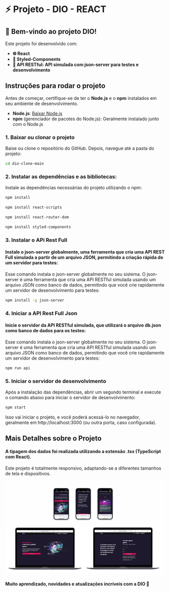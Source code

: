 # ⚡ Projeto - DIO - REACT

## 🚀 Bem-vindo ao projeto DIO!

Este projeto foi desenvolvido com:

- **🌐 React**
- **🎨 Styled-Components**
- **🔗 API RESTful: API simulada com json-server para testes e desenvolvimento**

## Instruções para rodar o projeto

Antes de começar, certifique-se de ter o **Node.js** e o **npm** instalados em seu ambiente de desenvolvimento.

- **Node.js**: [Baixar Node.js](https://nodejs.org/)
- **npm** (gerenciador de pacotes do Node.js): Geralmente instalado junto com o Node.js

### 1. Baixar ou clonar o projeto

Baixe ou clone o repositório do GitHub. Depois, navegue até a pasta do projeto:

```bash
cd dio-clone-main
```

### 2. Instalar as dependências e as bibliotecas:
Instale as dependências necessárias do projeto utilizando o npm:

```bash
npm install
```

```bash
npm install react-scripts
```

```bash
npm install react-router-dom
```

```bash
npm install styled-components
```

### 3. Instalar o APi Rest Full
#### Instale o json-server globalmente, uma ferramenta que cria uma API REST Full simulada a partir de um arquivo JSON, permitindo a criação rápida de um servidor para testes:
Esse comando instala o json-server globalmente no seu sistema. O json-server é uma ferramenta que cria uma API RESTful simulada usando um arquivo JSON como banco de dados, permitindo que você crie rapidamente um servidor de desenvolvimento para testes:

```bash
npm install -g json-server
```

### 4. Iniciar a API Rest Full Json
#### Inicie o servidor da API RESTful simulada, que utilizará o arquivo db.json como banco de dados para os testes:
Esse comando instala o json-server globalmente no seu sistema. O json-server é uma ferramenta que cria uma API RESTful simulada usando um arquivo JSON como banco de dados, permitindo que você crie rapidamente um servidor de desenvolvimento para testes:

```bash
npm run api
```

### 5. Iniciar o servidor de desenvolvimento
Após a instalação das dependências, abrir um segundo terminal e execute o comando abaixo para iniciar o servidor de desenvolvimento:

```bash
npm start
```
Isso vai iniciar o projeto, e você poderá acessá-lo no navegador, geralmente em http://localhost:3000 (ou outra porta, caso configurada).

## Mais Detalhes sobre o Projeto
####  A tipagem dos dados foi realizada utilizando a extensão .tsx (TypeScript com React).
Este projeto é totalmente responsivo, adaptando-se a diferentes tamanhos de tela e dispositivos.

![Responsividade](./readme.png)

#### Muito aprendizado, novidades e atualizações incríveis com a DIO 🚀
